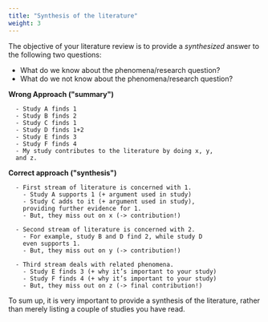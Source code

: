 ```yaml
---
title: "Synthesis of the literature"
weight: 3
---
```


The objective of your literature review is to provide a *synthesized* answer to the following two questions:
- What do we know about the phenomena/research question?
- What do we not know about the phenomena/research question?

**Wrong Approach ("summary")**

      - Study A finds 1
      - Study B finds 2
      - Study C finds 1
      - Study D finds 1+2
      - Study E finds 3
      - Study F finds 4
      - My study contributes to the literature by doing x, y,
      and z.

**Correct approach ("synthesis")**

      - First stream of literature is concerned with 1.
        - Study A supports 1 (+ argument used in study)
        - Study C adds to it (+ argument used in study),
        providing further evidence for 1.
        - But, they miss out on x (-> contribution!)

      - Second stream of literature is concerned with 2.
        - For example, study B and D find 2, while study D
        even supports 1.
        - But, they miss out on y (-> contribution!)

      - Third stream deals with related phenomena.
        - Study E finds 3 (+ why it’s important to your study)
        - Study F finds 4 (+ why it’s important to your study)
        - But, they miss out on z (-> final contribution!)



To sum up, it is very important to provide a synthesis of the literature, rather than merely listing a couple of studies you have read.
